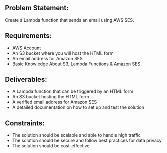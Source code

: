 ## Problem Statement:

Create a Lambda function that sends an email using AWS SES.

## Requirements:
- AWS Account
- An S3 bucket where you will host the HTML form
- An email address for Amazon SES
- Basic Knowledge About S3, Lambda Functions & Amazon SES

## Deliverables:
- A Lambda function that can be triggered by an HTML form
- An S3 bucket hosting the HTML form
- A verified email address for Amazon SES
- A detailed documentation on how to set up and test the solution

## Constraints:
- The solution should be scalable and able to handle high traffic
- The solution should be secure and follow best practices for data privacy
- The solution should be cost-effective
